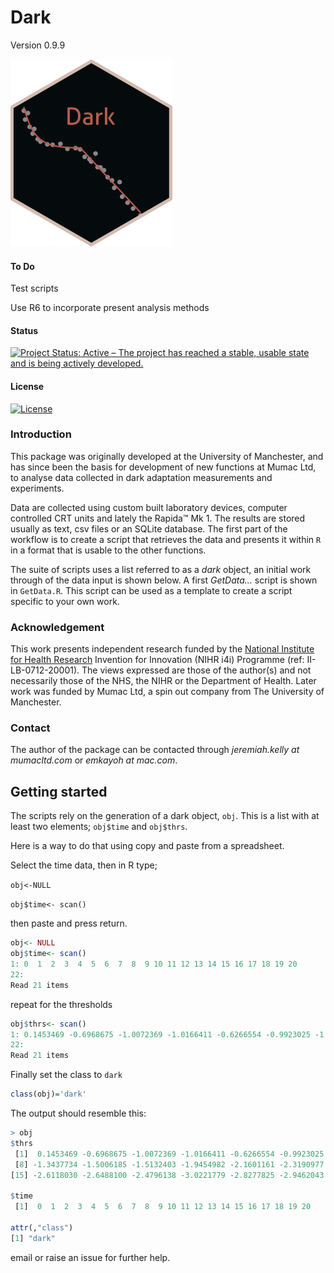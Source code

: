# Dark
Version 0.9.9

<img src="inst/figures/dark_hex_sticker.png" height="300"/>

#### To Do
Test scripts

Use R6 to incorporate present analysis methods


#### Status

[![Project Status: Active – The project has reached a stable, usable state and is being actively developed.](https://www.repostatus.org/badges/latest/active.svg)](https://www.repostatus.org/#active)

#### License

[![License](https://img.shields.io/badge/license-GPL%20%283%29-brightgreen.svg?style=flat)](https://www.gnu.org/licenses/gpl-3.0-standalone.html) 

<!-- [![Downloads](https://cranlogs.r-pkg.org/badges/Dark?color=brightgreen)](https://cran.rstudio.com/package=Dark)regular html comment --> 


### Introduction
This package was originally developed at the University of Manchester, and has since been the basis for development of new functions at Mumac Ltd, to analyse data collected in dark adaptation measurements and experiments.

Data are collected using custom built laboratory devices, computer controlled CRT units and lately the Rapida&trade; Mk 1. The results are stored usually as text, csv files or an SQLite database.  The first part of the workflow is to create a script that retrieves the data and presents it within `R` in a format that is usable to the other functions.

The suite of scripts uses a list referred to as a *dark* object, an initial work through of the data input is shown below. A first *GetData...* script is shown in `GetData.R`. This script can be used as a template to create a script specific to your own work. 

### Acknowledgement
This work presents independent research funded by the [National Institute for Health Research](https://www.nihr.ac.uk/) Invention for Innovation (NIHR i4i) Programme (ref: II-LB-0712-20001). The views expressed are those of the author(s) and not necessarily those of the NHS, the NIHR or the Department of Health. Later work was funded by Mumac Ltd, a spin out company from The University of Manchester. 


### Contact
The author of the package can be contacted through  *jeremiah.kelly at mumacltd.com* or *emkayoh at mac.com*.

## Getting started

The scripts rely on the generation of a dark object, `obj`. This is a list with at least two elements; `obj$time` and `obj$thrs`. 

Here is a way to do that using copy and paste from a spreadsheet. 

Select the time data, then in R type;

`obj<-NULL`

`obj$time<- scan()`

then paste and press return. 

```r 
obj<- NULL
obj$time<- scan()
1: 0  1  2  3  4  5  6  7  8  9 10 11 12 13 14 15 16 17 18 19 20
22: 
Read 21 items
```

repeat for the thresholds

```r
obj$thrs<- scan()
1: 0.1453469 -0.6968675 -1.0072369 -1.0166411 -0.6266554 -0.9923025 -1.1308808 -1.3437734 -1.5006185 -1.5132403 -1.9454982 -2.1601161 -2.3190977 -2.9759416 -2.6118030 -2.6488100 -2.4796138 -3.0221779 -2.8277825 -2.9462043 -3.1657820
22: 
Read 21 items
```
Finally set the class to `dark`

```r
class(obj)='dark'
```
The output should resemble this:

```r
> obj
$thrs
 [1]  0.1453469 -0.6968675 -1.0072369 -1.0166411 -0.6266554 -0.9923025 -1.1308808
 [8] -1.3437734 -1.5006185 -1.5132403 -1.9454982 -2.1601161 -2.3190977 -2.9759416
[15] -2.6118030 -2.6488100 -2.4796138 -3.0221779 -2.8277825 -2.9462043 -3.1657820

$time
 [1]  0  1  2  3  4  5  6  7  8  9 10 11 12 13 14 15 16 17 18 19 20

attr(,"class")
[1] "dark"
```
email or raise an issue for further help. 

<!--  #### Status

The package is under active development with releases to
[CRAN](https://cran.r-project.org) about once a month.

#### Author
Jeremiah MF Kelly
The University of Manchester

#### License
regular html comment --> 

